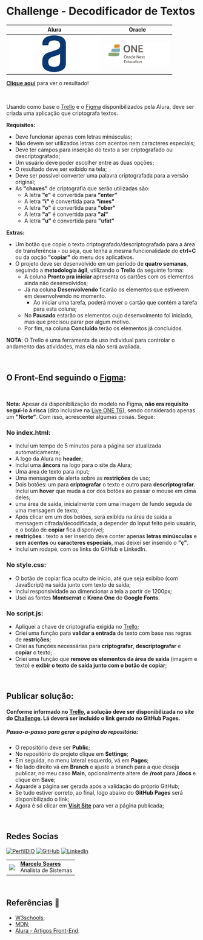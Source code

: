 # Challenge - Decodificador de Textos 

| Alura | Oracle |
| ----- | ------ |
| <img src=./assets/img/logo.svg alt="Logotipo da Alura" title="Logo da Alura"> | <img src=./assets/img/logo-one.webp alt="Logotipo da ONE" title="Logo da ONE"> |

[**Clique aqui**](https://mdsoare.github.io/decodificador/) para ver o resultado!

<br>

Usando como base o [Trello](https://trello.com/b/EmUFmjCv/decodificador-de-texto-alura-challenges-oracle-one) e o [Figma](https://www.figma.com/file/tvFEYhVfZTjdJ5P24RGV21/Alura-Challenge---Desafio-1---L%C3%B3gica?type=design&node-id=0-1&mode=design&t=B6ZgXYblW4880u2K-0) disponibilizados pela Alura, deve ser criada uma aplicação que criptografa textos. 

**Requisitos:**

- Deve funcionar apenas com letras minúsculas;
- Não devem ser utilizados letras com acentos nem caracteres especiais;
- Deve ter campos para inserção do texto a ser criptografado ou descriptografado;
- Um usuário deve poder escolher entre as duas opções;
- O resultado deve ser exibido na tela;
- Deve ser possível converter uma palavra criptografada para a versão original;
- As **"chaves"** de criptografia que serão utilizadas são:
    - A letra **"e"** é convertida para **"enter"**
    - A letra **"i"** é convertida para **"imes"**
    - A letra **"o"** é convertida para **"ober"**
    - A letra **"a"** é convertida para **"ai"**
    - A letra **"u"** é convertida para **"ufat"**

**Extras:**

- Um botão que copie o texto criptografado/descriptografado para a área de transferência - ou seja, que tenha a mesma funcionalidade do **ctrl+C** ou da opção **"copiar"** do menu dos aplicativos.
- O projeto deve ser desenvolvido em um período de **quatro semanas**, seguindo a **metodologia ágil**, utilizando o **Trello** da seguinte forma:
    - A coluna **Pronto pra iniciar** apresenta os cartões com os elementos ainda não desenvolvidos;
    - Já na coluna **Desenvolvendo** ficarão os elementos que estiverem em desenvolvendo no momento. 
        - Ao iniciar uma tarefa, poderá mover o cartão que contém a tarefa para esta coluna;
    - No **Pausado** estarão os elementos cujo desenvolmento foi iniciado, mas que precisou parar por algum motivo.
    - Por fim, na coluna **Concluído** terão os elementos já concluídos.

**NOTA**: O Trello é uma ferramenta de uso individual para controlar o andamento das atividades, mas ela não será avaliada.

<br>

## O Front-End seguindo o [Figma](https://www.figma.com/file/tvFEYhVfZTjdJ5P24RGV21/Alura-Challenge---Desafio-1---L%C3%B3gica?type=design&node-id=0-1&mode=design&t=B6ZgXYblW4880u2K-0):

<br>

**Nota:** Apesar da disponibilização do modelo no Figma, **não era requisito seguí-lo à risca** (dito inclusive na [Live ONE T6](https://www.youtube.com/watch?v=XlfNkUeHYgE)), sendo considerado apenas um **"Norte"**. Com isso, acrescentei algumas coisas. Segue:   

### No **index.html**:

- Incluí um tempo de 5 minutos para a página ser atualizada automaticamente; 
- A logo da Alura no **header**;
- Incluí uma **âncora** na logo para o site da Alura;
- Uma área de texto para input;
- Uma mensagem de alerta sobre as **restrições** de uso;
- Dois botões: um para **criptografar** o texto e outro para **descriptografar**. Incluí um **hover** que muda a cor dos botões ao passar o mouse em cima deles;
- uma área de saída, inicialmente com uma imagem de fundo seguda de uma mensagem de texto;
- Após clicar em um dos botões, será exibida na área de saída a mensagem cifrada/decodificada, a depender do input feito pelo usuário, e o botão de **copiar** fica disponível;
- **restrições** : texto a ser inserido deve conter apenas **letras minúsculas** e **sem acentos** ou **caracteres especiais**, mas deixei ser inserido o **"ç"**.
-  Incluí um rodapé, com os links do GitHub e LinkedIn.

### No **style.css**:

- O botão de copiar fica oculto de início, até que seja exibibo (com JavaScript) na saída junto com texto de saída; 
- Incluí responsividade ao dimencionar a tela a partir de 1200px;
- Usei as fontes **Montserrat** e **Krona One** do **Google Fonts**.

### No **script.js**:

- Apliquei a chave de criptografia exigida no [Trello](https://trello.com/b/EmUFmjCv/decodificador-de-texto-alura-challenges-oracle-one);
- Criei uma função para **validar a entrada** de texto com base nas regras de **restrições**;
- Criei as funções necessárias para **criptografar**, **descriptografar** e **copiar** o texto;
- Criei uma função que **remove os elementos da área de saída** (imagem e texto) e **exibir o texto de saída junto com o botão de copiar**;

<br>

## Publicar solução:

#### Conforme informado no [Trello](https://trello.com/b/EmUFmjCv/decodificador-de-texto-alura-challenges-oracle-one), a solução deve ser disponibilizada no site do [Challenge](https://lp.alura.com.br/alura-latam-entrega-challenge-one-portugues). Lá deverá ser incluído o link gerado no **GitHub Pages**. 

##### Passo-a-passo para gerar a página do repositório:

- O repositório deve ser **Public**;
- No repositório do projeto clique em **Settings**;
- Em seguida, no menu lateral esquerdo, vá em **Pages**;
- No lado direito vá em **Branch** e ajuste a branch para a que deseja publicar, no meu caso **Main**, opcionalmente altere de **/root** para **/docs** e clique em **Save**;
- Aguarde a página ser gerada após a validação do próprio GitHub;
- Se tudo estiver correto, ao final, logo abaixo do **GitHub Pages** será disponibilizado o link;
- Agora é só clicar em [**Visit Site**](https://mdsoare.github.io/decodificador/) para ver a página publicada;

<br>

## Redes Socias

[![PerfilDIO](https://img.shields.io/badge/DIO-0077B5?style=for-the-badge&logo=dio&logoColor=white)](https://web.dio.me/users/marcelo_soares92)
[![GitHub](https://img.shields.io/badge/GitHub-000?style=for-the-badge&logo=github&logoColor=30A3DC)](https://github.com/Mdsoare/)
[![LinkedIn](https://img.shields.io/badge/LinkedIn-0077B5?style=for-the-badge&logo=linkedin&logoColor=white)](https://www.linkedin.com/in/marcelodsoares/) 

<table>
  <tr>
    <td>
      <img width="80px" align="center" src="https://avatars.githubusercontent.com/Mdsoare"/>
    </td>
    <td align="left">
      <a href="https://www.linkedin.com/in/marcelodsoares/">
        <span><b>Marcelo Soares</b></span>
      </a>
      <br>
      <span>Analista de Sistemas</span>
    </td>
  </tr>
</table>

<br>

## Referências 🔎

- [W3schools](https://www.w3schools.com/);
- [MDN](https://developer.mozilla.org/pt-BR/);
- [Alura - Artigos Front-End](https://www.alura.com.br/artigos/como-colocar-projeto-no-ar-com-github-pages).
